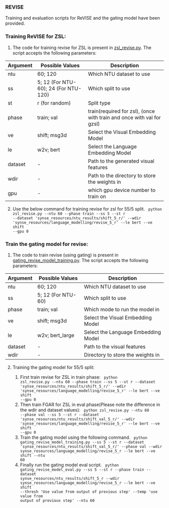 ### REVISE
Training and evaluation scripts for ReVISE and the gating model have been provided.
 
### Training ReVISE for ZSL:
1. The code for training revise for ZSL is present in [zsl_revise.py](zsl_revise.py). The script accepts the following parameters:

| Argument | Possible Values | Description |
--- | --- | --- | 
ntu | 60; 120 | Which NTU dataset to use |
ss | 5; 12 (For NTU-60); 24 (For NTU-120) | Which split to use |
st | r (for random) | Split type |
phase | train; val | train(required for zsl), (once with train and once with val for gzsl) |
ve | shift; msg3d | Select the Visual Embedding Model |
le | w2v; bert | Select the Language Embedding Model |
dataset |- | Path to the generated visual features |
wdir | - | Path to the directory to store the weights in |
gpu | - | which gpu device number to train on |

2. Use the below command for training revise for zsl for 55/5 split.
    <code> python zsl_revise.py --ntu 60 --phase train --ss 5 --st r --dataset 'synse_resources/ntu_results/shift_5_r/' --wdir 'synse_resources/language_modelling/revise_5_r' --le bert --ve shift --gpu 0</code>


### Train the gating model for revise:
1. The code to train revise (using gating) is present in [gating_revise_model_training.py](gating_revise_model_training.py). The script accepts the following parameters:

| Argument | Possible Values | Description |
--- | --- | --- | 
ntu | 60; 120 | Which NTU dataset to use |
ss | 5; 12 (For NTU-60) | Which split to use |
phase | train; val | Which mode to run the model in |
ve | shift; msg3d | Select the Visual Embedding Model |
le | w2v; bert_large | Select the Language Embedding Model |
dataset |- | Path to the visual features |
wdir | - | Directory to store the weights in |

2. Training the gating model for 55/5 split:

    1. First train revise for ZSL in train phase:
    <code> python zsl_revise.py --ntu 60 --phase train --ss 5 --st r --dataset 'synse_resources/ntu_results/shift_5_r/' --wdir 'synse_resources/language_modelling/revise_5_r' --le bert --ve shift --gpu 0</code>
    2. Then train FGAR for ZSL in eval phase(Please note the difference in the wdir and dataset values):
    <code> python zsl_revise.py --ntu 60 --phase val --ss 5 --st r --dataset 'synse_resources/ntu_results/shift_val_5_r/' --wdir 'synse_resources/language_modelling/revise_5_r' --le bert --ve shift --gpu 0</code>
    3. Train the gating model using the following command.
    <code> python gating_revise_model_training.py --ss 5 --st r --dataset 'synse_resources/ntu_results/shift_val_5_r/' --phase val --wdir synse_resources/language_modelling/revise_5_r --le bert --ve shift --ntu 60 </code>
    4. Finally run the gating model eval script.
    <code> python gating_revise_model_eval.py --ss 5 --st r --phase train --dataset synse_resources/ntu_results/shift_5_r --wdir synse_resources/language_modelling/revise_5_r --le bert --ve shift --thresh 'Use value from output of previous step' --temp 'use value from output of previous step' --ntu 60 </code>